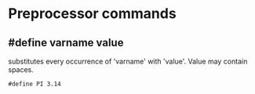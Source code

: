 # Preprocessor commands

## #define varname value

substitutes every occurrence of 'varname' with 'value'. Value may contain spaces.

```
#define PI 3.14
```

<!--
## #define varname value (float:0-40)

As above, but creates a pane with sliders for each of the variables defined. The values in the float-statement determines the lower and upper slider bounds. Example: '#define angle 14 (float:0-90)' will create a GUI slider for adjusting the angle parameter between 0 and 90.
-->
